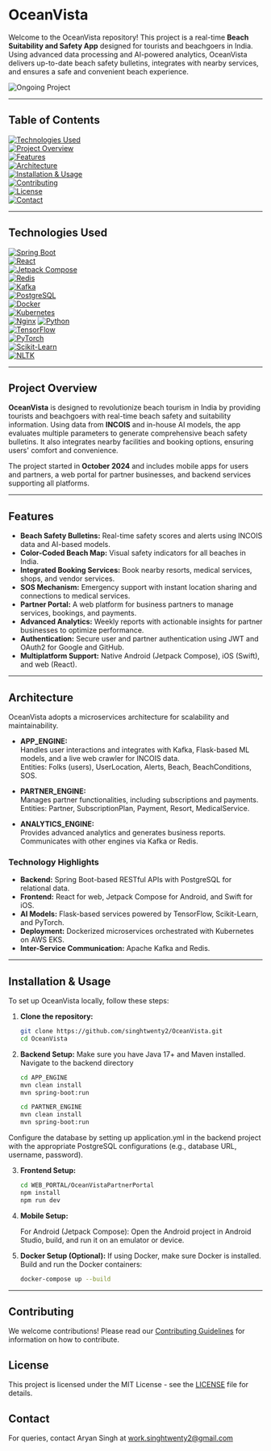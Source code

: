 # OceanVista

Welcome to the OceanVista repository! This project is a real-time **Beach Suitability and Safety App** designed for tourists and beachgoers in India. Using advanced data processing and AI-powered analytics, OceanVista delivers up-to-date beach safety bulletins, integrates with nearby services, and ensures a safe and convenient beach experience.

![Ongoing Project](https://img.shields.io/badge/Status-Ongoing-blue?style=flat-square)

---

## Table of Contents

[![Technologies Used](https://img.shields.io/badge/Technologies%20Used-4CAF50?style=flat-square)](#technologies-used)  
[![Project Overview](https://img.shields.io/badge/Project%20Overview-2196F3?style=flat-square)](#project-overview)  
[![Features](https://img.shields.io/badge/Features-9C27B0?style=flat-square)](#features)  
[![Architecture](https://img.shields.io/badge/Architecture-FF9800?style=flat-square)](#architecture)  
[![Installation & Usage](https://img.shields.io/badge/Installation-673AB7?style=flat-square)](#installation--usage)  
[![Contributing](https://img.shields.io/badge/Contributing-FFC107?style=flat-square)](#contributing)  
[![License](https://img.shields.io/badge/License-795548?style=flat-square)](#license)  
[![Contact](https://img.shields.io/badge/Contact-8BC34A?style=flat-square)](#contact)  

---

## Technologies Used

[![Spring Boot](https://img.shields.io/badge/Spring%20Boot-6DB33F?style=flat-square&logo=spring-boot&logoColor=white)](https://spring.io/projects/spring-boot)  
[![React](https://img.shields.io/badge/React-61DAFB?style=flat-square&logo=react&logoColor=black)](https://reactjs.org/)  
[![Jetpack Compose](https://img.shields.io/badge/Jetpack%20Compose-4285F4?style=flat-square&logo=jetpack-compose&logoColor=white)](https://developer.android.com/jetpack/compose)  
[![Redis](https://img.shields.io/badge/Redis-DC382D?style=flat-square&logo=redis&logoColor=white)](https://redis.io/)  
[![Kafka](https://img.shields.io/badge/Kafka-231F20?style=flat-square&logo=apache-kafka&logoColor=white)](https://kafka.apache.org/)  
[![PostgreSQL](https://img.shields.io/badge/PostgreSQL-5586A4?style=flat-square&logo=postgresql&logoColor=white)](https://www.postgresql.org/)  
[![Docker](https://img.shields.io/badge/Docker-3C3C3D?style=flat-square&logo=docker&logoColor=white)](https://www.docker.com/)  
[![Kubernetes](https://img.shields.io/badge/Kubernetes-326CE5?style=flat-square&logo=kubernetes&logoColor=white)](https://kubernetes.io/)  
[![Nginx](https://img.shields.io/badge/Nginx-009639?style=flat-square&logo=nginx&logoColor=white)](https://www.nginx.com/) 
[![Python](https://img.shields.io/badge/Python-3776AB?style=flat-square&logo=python&logoColor=white)](https://www.python.org/)  
[![TensorFlow](https://img.shields.io/badge/TensorFlow-FF6F00?style=flat-square&logo=tensorflow&logoColor=white)](https://www.tensorflow.org/)  
[![PyTorch](https://img.shields.io/badge/PyTorch-EE4C2C?style=flat-square&logo=pytorch&logoColor=white)](https://pytorch.org/)  
[![Scikit-Learn](https://img.shields.io/badge/Scikit--Learn-F7931E?style=flat-square&logo=scikit-learn&logoColor=white)](https://scikit-learn.org/)  
[![NLTK](https://img.shields.io/badge/NLTK-4B8BBE?style=flat-square&logo=python&logoColor=white)](https://www.nltk.org/)

---

## Project Overview

**OceanVista** is designed to revolutionize beach tourism in India by providing tourists and beachgoers with real-time beach safety and suitability information. Using data from **INCOIS** and in-house AI models, the app evaluates multiple parameters to generate comprehensive beach safety bulletins. It also integrates nearby facilities and booking options, ensuring users' comfort and convenience.

The project started in **October 2024** and includes mobile apps for users and partners, a web portal for partner businesses, and backend services supporting all platforms.

---

## Features

- **Beach Safety Bulletins:** Real-time safety scores and alerts using INCOIS data and AI-based models.  
- **Color-Coded Beach Map:** Visual safety indicators for all beaches in India.  
- **Integrated Booking Services:** Book nearby resorts, medical services, shops, and vendor services.  
- **SOS Mechanism:** Emergency support with instant location sharing and connections to medical services.  
- **Partner Portal:** A web platform for business partners to manage services, bookings, and payments.  
- **Advanced Analytics:** Weekly reports with actionable insights for partner businesses to optimize performance.  
- **Authentication:** Secure user and partner authentication using JWT and OAuth2 for Google and GitHub.  
- **Multiplatform Support:** Native Android (Jetpack Compose), iOS (Swift), and web (React).  

---

## Architecture

OceanVista adopts a microservices architecture for scalability and maintainability.

- **APP_ENGINE:**  
  Handles user interactions and integrates with Kafka, Flask-based ML models, and a live web crawler for INCOIS data.  
  Entities: Folks (users), UserLocation, Alerts, Beach, BeachConditions, SOS.  

- **PARTNER_ENGINE:**  
  Manages partner functionalities, including subscriptions and payments.  
  Entities: Partner, SubscriptionPlan, Payment, Resort, MedicalService.  

- **ANALYTICS_ENGINE:**  
  Provides advanced analytics and generates business reports.  
  Communicates with other engines via Kafka or Redis.

### Technology Highlights

- **Backend:** Spring Boot-based RESTful APIs with PostgreSQL for relational data.  
- **Frontend:** React for web, Jetpack Compose for Android, and Swift for iOS.  
- **AI Models:** Flask-based services powered by TensorFlow, Scikit-Learn, and PyTorch.  
- **Deployment:** Dockerized microservices orchestrated with Kubernetes on AWS EKS.  
- **Inter-Service Communication:** Apache Kafka and Redis.  

---

## Installation & Usage

To set up OceanVista locally, follow these steps:

1. **Clone the repository:**
   ```bash
   git clone https://github.com/singhtwenty2/OceanVista.git
   cd OceanVista

2. **Backend Setup:**
   Make sure you have Java 17+ and Maven installed.
   Navigate to the backend directory
     ```bash
     cd APP_ENGINE
     mvn clean install
     mvn spring-boot:run

     cd PARTNER_ENGINE
     mvn clean install
     mvn spring-boot:run
  Configure the database by setting up application.yml in the backend project with the appropriate PostgreSQL configurations (e.g., database URL, username, 
  password).

3. **Frontend Setup:**
   ```bash
   cd WEB_PORTAL/OceanVistaPartnerPortal
   npm install
   npm run dev

4. **Mobile Setup:**

   For Android (Jetpack Compose):
   Open the Android project in Android Studio, build, and run it on an emulator or device.
   

6. **Docker Setup (Optional):**
   If using Docker, make sure Docker is installed.
   Build and run the Docker containers:
   ```bash
   docker-compose up --build

---

## Contributing

We welcome contributions! Please read our [Contributing Guidelines](CONTRIBUTING.md) for information on how to contribute.

## License

This project is licensed under the MIT License - see the [LICENSE](LICENSE) file for details.

## Contact

For queries, contact Aryan Singh at work.singhtwenty2@gmail.com
